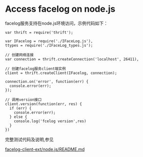 # Access facelog on node.js

facelog服务支持在node.js环境访问，示例代码如下：

	var thrift = require('thrift');
	
	var IFacelog = require('./IFaceLog.js'),
	ttypes = require('./IFaceLog_types.js');
	
	// 创建网络连接
	var connection = thrift.createConnection('localhost', 26411),
	
	// 创建facelog服务client端实例
	client = thrift.createClient(IFacelog, connection);
	
	connection.on('error', function(err) {
	  console.error(err);
	});

	// 调用version接口 
	client.version(function(err, res) {
	  if (err) {
	    console.error(err);
	  } else {
	    console.log('fcelog version',res)
	  }
	})



完整测试代码及说明,参见 

[facelog-client-ext/node.js/README.md](facelog-client-ext/node.js/README.md)
